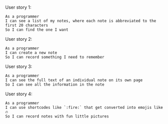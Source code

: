 User story 1: 

```
As a programmer
I can see a list of my notes, where each note is abbreviated to the first 20 characters
So I can find the one I want
```
User story 2: 

```
As a programmer
I can create a new note
So I can record something I need to remember
```
User story 3: 

```
As a programmer
I can see the full text of an individual note on its own page
So I can see all the information in the note
```
User story 4: 

```
As a programmer
I can use shortcodes like `:fire:` that get converted into emojis like 🔥
So I can record notes with fun little pictures
```